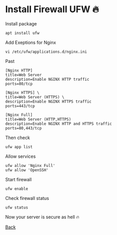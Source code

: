 # Install Firewall UFW 🔥

Install package

```
apt install ufw
```

Add Exeptions for Nginx

```
vi /etc/ufw/applications.d/nginx.ini
```

Past 

```
[Nginx HTTP]
title=Web Server
description=Enable NGINX HTTP traffic
ports=80/tcp

[Nginx HTTPS] \
title=Web Server (HTTPS) \
description=Enable NGINX HTTPS traffic
ports=443/tcp

[Nginx Full]
title=Web Server (HTTP,HTTPS)
description=Enable NGINX HTTP and HTTPS traffic
ports=80,443/tcp
```

Then check

```
ufw app list
```

Allow services

```
ufw allow 'Nginx Full'
ufw allow 'OpenSSH'
```

Start firewall

```
ufw enable
```

Check firewall status


```
ufw status
```

Now your server is secure as hell 🔥

[Back](https://github.com/markxxv/webserver)
